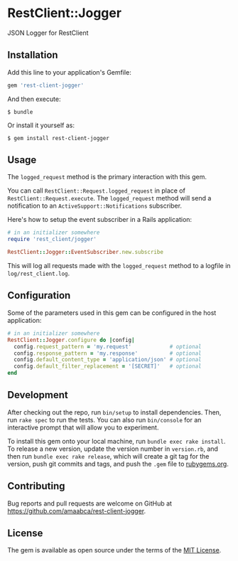 # RestClient::Jogger

JSON Logger for RestClient

## Installation

Add this line to your application's Gemfile:

```ruby
gem 'rest-client-jogger'
```

And then execute:

    $ bundle

Or install it yourself as:

    $ gem install rest-client-jogger

## Usage

The `logged_request` method is the primary interaction with this gem.

You can call `RestClient::Request.logged_request` in place of `RestClient::Request.execute`. The `logged_request` method will send a notification to an `ActiveSupport::Notifications` subscriber.

Here's how to setup the event subscriber in a Rails application:

```ruby
# in an initializer somewhere
require 'rest_client/jogger'

RestClient::Jogger::EventSubscriber.new.subscribe
```

This will log all requests made with the `logged_request` method to a logfile in `log/rest_client.log`.

## Configuration

Some of the parameters used in this gem can be configured in the host application:

```ruby
# in an initializer somewhere
RestClient::Jogger.configure do |config|
  config.request_pattern = 'my.request'            # optional
  config.response_pattern = 'my.response'          # optional
  config.default_content_type = 'application/json' # optional
  config.default_filter_replacement = '[SECRET]'   # optional
end
```

## Development

After checking out the repo, run `bin/setup` to install dependencies. Then, run `rake spec` to run the tests. You can also run `bin/console` for an interactive prompt that will allow you to experiment.

To install this gem onto your local machine, run `bundle exec rake install`. To release a new version, update the version number in `version.rb`, and then run `bundle exec rake release`, which will create a git tag for the version, push git commits and tags, and push the `.gem` file to [rubygems.org](https://rubygems.org).

## Contributing

Bug reports and pull requests are welcome on GitHub at https://github.com/amaabca/rest-client-jogger.


## License

The gem is available as open source under the terms of the [MIT License](http://opensource.org/licenses/MIT).
